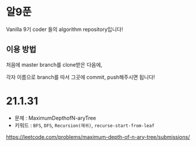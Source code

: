 # 알9푼

Vanilla 9기 coder 들의 algorithm repository입니다!

## 이용 방법

처음에 master branch를 clone받은 다음에,

각자 이름으로 branch를 따서 그곳에 commit, push해주시면 됩니다!


# 21.1.31
- 문제 : MaximumDepthofN-aryTree
- 키워드 : `BFS`, `DFS`, `Recursion(재귀)`, `recurse-start-from-leaf`

https://leetcode.com/problems/maximum-depth-of-n-ary-tree/submissions/

